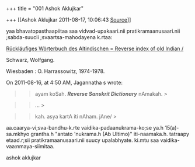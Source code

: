 +++
title = "001 Ashok Aklujkar"

+++
[[Ashok Aklujkar	2011-08-17, 10:06:43 [Source](https://groups.google.com/g/bvparishat/c/OtynEDhVtRQ)]]



yaa bhavatopasthaapiitaa saa vidvad-upakaari.nii pratikramaanusaari.nii ;sabda-suucii ;svaartsa-mahodayena k.rtaa:

  

  

[Rückläufiges Wörterbuch des Altindischen = Reverse index of old Indian /](http://webcat1.library.ubc.ca/vwebv/holdingsInfo?searchId=139091&recCount=10&recPointer=4&bibId=1318978)

Schwarz, Wolfgang.

Wiesbaden : O. Harrassowitz, 1974-1978.

  

  

On 2011-08-16, at 4:50 AM, Jagannatha s wrote:

  

> 
> > ayam koSah. ***Reverse Sanskrit Dictionary*** nAmakah. >
> 

> 
> > ... >
> 

> 
> > kah. asya kartA iti nAham. jAne/ >
> 
> > 
> > 
> > 

  

aa.caarya-vi;sva-bandhu-k.rte vaidika-padaanukrama-ko;se ya.h 15(a)-sa.mkhyo grantha.h "antato 'nukrama.h (Ab Ultimo)" iti-naamaka.h. tatraapy etaad.r;sii pratikramaanusaari.nii suucy upalabhyate. ki.mtu saa vaidika-vaa:nmaya-siimitaa.

  

ashok aklujkar

  

